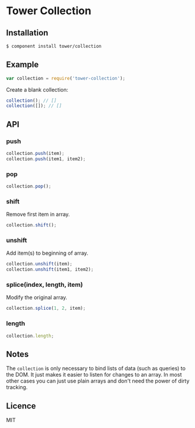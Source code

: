 # Tower Collection

## Installation

```bash
$ component install tower/collection
```

## Example

```js
var collection = require('tower-collection');
```

Create a blank collection:

```js
collection(); // []
collection([]); // []
```

## API

### push

```js
collection.push(item);
collection.push(item1, item2);
```

### pop

```js
collection.pop();
```

### shift

Remove first item in array.

```js
collection.shift();
```

### unshift

Add item(s) to beginning of array.

```js
collection.unshift(item);
collection.unshift(item1, item2);
```

### splice(index, length, item)

Modify the original array.

```js
collection.splice(1, 2, item);
```

### length

```js
collection.length;
```

## Notes

The `collection` is only necessary to bind lists of data (such as queries) to the DOM. It just makes it easier to listen for changes to an array. In most other cases you can just use plain arrays and don't need the power of dirty tracking.

## Licence

MIT